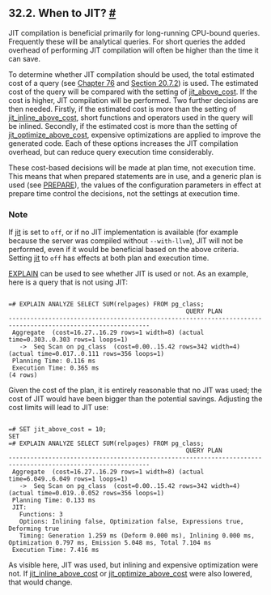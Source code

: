 ## 32.2. When to JIT? [#](#JIT-DECISION)

JIT compilation is beneficial primarily for long-running CPU-bound queries. Frequently these will be analytical queries. For short queries the added overhead of performing JIT compilation will often be higher than the time it can save.

To determine whether JIT compilation should be used, the total estimated cost of a query (see [Chapter 76](planner-stats-details "Chapter 76. How the Planner Uses Statistics") and [Section 20.7.2](runtime-config-query#RUNTIME-CONFIG-QUERY-CONSTANTS "20.7.2. Planner Cost Constants")) is used. The estimated cost of the query will be compared with the setting of [jit\_above\_cost](runtime-config-query#GUC-JIT-ABOVE-COST). If the cost is higher, JIT compilation will be performed. Two further decisions are then needed. Firstly, if the estimated cost is more than the setting of [jit\_inline\_above\_cost](runtime-config-query#GUC-JIT-INLINE-ABOVE-COST), short functions and operators used in the query will be inlined. Secondly, if the estimated cost is more than the setting of [jit\_optimize\_above\_cost](runtime-config-query#GUC-JIT-OPTIMIZE-ABOVE-COST), expensive optimizations are applied to improve the generated code. Each of these options increases the JIT compilation overhead, but can reduce query execution time considerably.

These cost-based decisions will be made at plan time, not execution time. This means that when prepared statements are in use, and a generic plan is used (see [PREPARE](sql-prepare "PREPARE")), the values of the configuration parameters in effect at prepare time control the decisions, not the settings at execution time.

### Note

If [jit](runtime-config-query#GUC-JIT) is set to `off`, or if no JIT implementation is available (for example because the server was compiled without `--with-llvm`), JIT will not be performed, even if it would be beneficial based on the above criteria. Setting [jit](runtime-config-query#GUC-JIT) to `off` has effects at both plan and execution time.

[EXPLAIN](sql-explain "EXPLAIN") can be used to see whether JIT is used or not. As an example, here is a query that is not using JIT:

```

=# EXPLAIN ANALYZE SELECT SUM(relpages) FROM pg_class;
                                                 QUERY PLAN
-------------------------------------------------------------------​------------------------------------------
 Aggregate  (cost=16.27..16.29 rows=1 width=8) (actual time=0.303..0.303 rows=1 loops=1)
   ->  Seq Scan on pg_class  (cost=0.00..15.42 rows=342 width=4) (actual time=0.017..0.111 rows=356 loops=1)
 Planning Time: 0.116 ms
 Execution Time: 0.365 ms
(4 rows)
```

Given the cost of the plan, it is entirely reasonable that no JIT was used; the cost of JIT would have been bigger than the potential savings. Adjusting the cost limits will lead to JIT use:

```

=# SET jit_above_cost = 10;
SET
=# EXPLAIN ANALYZE SELECT SUM(relpages) FROM pg_class;
                                                 QUERY PLAN
-------------------------------------------------------------------​------------------------------------------
 Aggregate  (cost=16.27..16.29 rows=1 width=8) (actual time=6.049..6.049 rows=1 loops=1)
   ->  Seq Scan on pg_class  (cost=0.00..15.42 rows=342 width=4) (actual time=0.019..0.052 rows=356 loops=1)
 Planning Time: 0.133 ms
 JIT:
   Functions: 3
   Options: Inlining false, Optimization false, Expressions true, Deforming true
   Timing: Generation 1.259 ms (Deform 0.000 ms), Inlining 0.000 ms, Optimization 0.797 ms, Emission 5.048 ms, Total 7.104 ms
 Execution Time: 7.416 ms
```

As visible here, JIT was used, but inlining and expensive optimization were not. If [jit\_inline\_above\_cost](runtime-config-query#GUC-JIT-INLINE-ABOVE-COST) or [jit\_optimize\_above\_cost](runtime-config-query#GUC-JIT-OPTIMIZE-ABOVE-COST) were also lowered, that would change.